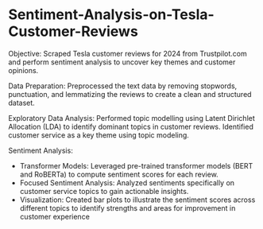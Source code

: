 # Sentiment-Analysis-on-Tesla-Customer-Reviews

Objective: Scraped Tesla customer reviews for 2024 from Trustpilot.com and perform sentiment analysis to uncover 
key themes and customer opinions.

Data Preparation: Preprocessed the text data by removing stopwords, punctuation, and lemmatizing the reviews to 
create a clean and structured dataset.

Exploratory Data Analysis: Performed topic modelling using Latent Dirichlet Allocation (LDA) to identify dominant 
topics in customer reviews. Identified customer service as a key theme using topic modeling.

Sentiment Analysis:
- Transformer Models: Leveraged pre-trained transformer models (BERT and RoBERTa) to compute sentiment 
scores for each review.
- Focused Sentiment Analysis: Analyzed sentiments specifically on customer service topics to gain actionable 
insights.
- Visualization: Created bar plots to illustrate the sentiment scores across different topics to identify strengths 
and areas for improvement in customer experience
